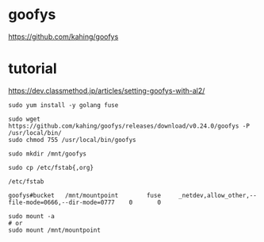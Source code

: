 # goofys

https://github.com/kahing/goofys


tutorial
====


https://dev.classmethod.jp/articles/setting-goofys-with-al2/


```console
sudo yum install -y golang fuse
```

```console
sudo wget https://github.com/kahing/goofys/releases/download/v0.24.0/goofys -P /usr/local/bin/
sudo chmod 755 /usr/local/bin/goofys
```

```console
sudo mkdir /mnt/goofys
```


```console
sudo cp /etc/fstab{,org}
```

`/etc/fstab` 
```console
goofys#bucket   /mnt/mountpoint        fuse     _netdev,allow_other,--file-mode=0666,--dir-mode=0777    0       0
```

```console
sudo mount -a
# or
sudo mount /mnt/mountpoint
```
